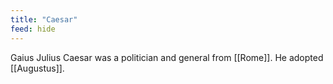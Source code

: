 ```yaml
---
title: "Caesar"
feed: hide
---
```


Gaius Julius Caesar was a politician and general from [[Rome]]. He adopted [[Augustus]].
